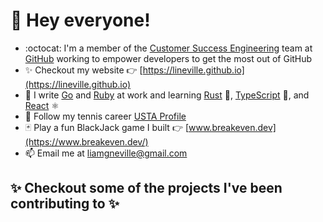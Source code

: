# 🌟 Hey everyone!

* :octocat: I'm a member of the [Customer Success Engineering](https://github.com/orgs/github/teams/customer-success-engineering) team at [GitHub](http://github.com/github) working to empower developers to get the most out of GitHub 
* ✨ Checkout my website 👉 [https://lineville.github.io](https://lineville.github.io)
* 🔭 I write [Go](https://go.dev/) and [Ruby](https://www.ruby-lang.org/en/) at work and learning [Rust](https://www.rust-lang.org/) 🦀, [TypeScript](https://www.typescriptlang.org/) 💙, and [React](https://react.dev/) ⚛️
* 🎾 Follow my tennis career [USTA Profile](https://www.usta.com/en/home/play/player-search/profile.html#uaid=2005791848&tab=rankings)
* 🃏 Play a fun BlackJack game I built 👉 [www.breakeven.dev](https://www.breakeven.dev/)
* 📫 Email me at [liamgneville@gmail.com](mailto:liamgneville@gmail.com)

## ✨ Checkout some of the projects I've been contributing to ✨
